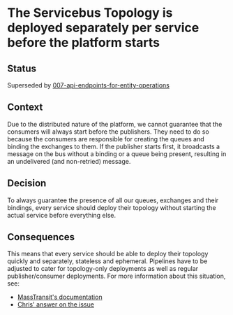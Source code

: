 # The Servicebus Topology is deployed separately per service before the platform starts

## Status

Superseded by [007-api-endpoints-for-entity-operations](007-api-endpoints-for-entity-operations.md)

## Context

Due to the distributed nature of the platform, we cannot guarantee that the consumers will always start before the publishers.
They need to do so because the consumers are responsible for creating the queues and binding the exchanges to them.
If the publisher starts first, it broadcasts a message on the bus without a binding or a queue being present, resulting in an undelivered (and non-retried) message.

## Decision

To always guarantee the presence of all our queues, exchanges and their bindings, every service should deploy their topology without starting the actual service before everything else.

## Consequences

This means that every service should be able to deploy their topology quickly and separately, stateless and ephemeral.
Pipelines have to be adjusted to cater for topology-only deployments as well as regular publisher/consumer deployments.
For more information about this situation, see:

* [MassTransit's documentation](https://masstransit.io/documentation/configuration/topology/deploy)
* [Chris' answer on the issue](https://stackoverflow.com/a/70427605/1784012)
